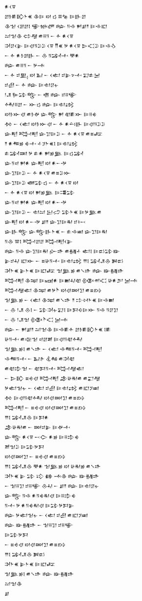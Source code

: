 <div class='block'>
<div class='line'>𒀭𒌋𒐊</div>
<div class='line'>𒇻𒊩𒀾𒃼𒈨𒌍 𒆠𒄿 𒊭 𒌓 𒐋𒆚 𒄿𒃲𒇻</div>
<div class='line'>𒆠𒈠 𒌋𒌆𒇻𒋙 𒊌𒁮𒂇 𒈗 𒀀𒈾 𒂍𒋗𒈫 𒄿𒈾𒊬</div>
<div class='line'>𒁺𒈠𒆠 𒌌𒆷 𒌑𒍝𒀀 𒀸 𒅆 𒀭𒌋𒐊</div>
<div class='line'>𒋫𒆪𒌋𒉌 𒄿𒋼𒀀𒊒𒊒 𒌋𒐊 𒐖𒌍 𒃻 𒀭𒌋𒐊 𒆕𒄣𒊒 𒄿𒈾𒋝</div>
<div class='line'>𒀸 𒅆 𒀭𒊩𒌆𒃲 𒀸 𒊮 𒀀𒋆𒋾 𒋧𒀭</div>
<div class='line'>𒈗 𒌑𒍝𒀀 𒀸 𒃻𒁄</div>
<div class='line'>𒀸 𒅆 𒄑𒅅 𒊭 𒆏 𒀸 𒌋𒅗 𒄑𒉌𒆳𒋾 𒍑𒉺𒅁</div>
<div class='line'>𒄑𒍎 𒀸 𒅆 𒈗 𒄿𒊕𒆪𒉡</div>
<div class='line'>𒁹𒂗 𒌉𒁉𒈜 𒀸 𒍠 𒈗 𒄑𒍝𒊍</div>
<div class='line'>𒅈𒍝𒇻 𒀸 𒁍𒌓 𒈗 𒄿𒊕𒃶</div>
<div class='line'>𒊭𒊩𒁍𒋼 𒌑𒊩𒉻 𒇽𒈜 𒂍 𒊏𒀾𒁍 𒄿𒍝𒄯</div>
<div class='line'>𒁵 𒀸 𒌋𒅗 𒊭𒊩𒁍𒋼 𒀸 𒅆 𒀭𒌶𒃲 𒄿𒋼𒀀𒊒𒊒</div>
<div class='line'>𒇽𒋃 𒅋𒋃 𒇽𒋛𒄿𒊒 𒀸 𒅆 𒀭𒌋𒐊 𒌑𒊺𒊐</div>
<div class='line'>𒈫 𒀭𒍣𒂊 𒄵𒋾 𒈦𒋡𒈨𒌍𒋙 𒄿𒊕𒃶</div>
<div class='line'>𒉺𒋆𒌅 𒃻 𒉺𒀭 𒂍𒂊𒆥 𒄿𒌓𒋆</div>
<div class='line'>𒇽𒀀𒁀 𒂍𒀭 𒇽𒋃 𒊭 𒀭𒀸𒋩</div>
<div class='line'>𒇽𒋛𒄿𒊒 𒀸 𒅆 𒀭𒌋𒐊 𒌑𒊺𒊒𒁍</div>
<div class='line'>𒇽𒋛𒄿𒊒 𒅘𒁉𒌓 𒀸 𒅆 𒀭𒌋𒐊 𒊭</div>
<div class='line'>𒀸 𒅆 𒀭𒌋𒐊 𒊭 𒂍𒂊𒆥 𒄿𒃮𒁉</div>
<div class='line'>𒇽𒀀𒁀 𒂍𒀭 𒇽𒋃 𒊭 𒀭𒀸𒋩</div>
<div class='line'>𒇽𒋛𒄿𒊒 𒀸 𒊕𒁺 𒌨𒈤 𒁉𒈨𒌍 𒄿𒃻𒆥𒌑</div>
<div class='line'>𒇽𒋃 𒊭 𒀭𒀸𒋩 𒋗𒈫 𒇽𒋛𒄿𒊑 𒄑𒂟𒁁</div>
<div class='line'>𒇽𒃲𒈜 𒇽𒈜𒃲𒈨𒌍 𒀸 𒉺𒈾𒀜 𒇽𒋛𒄿𒊑</div>
<div class='line'>𒀀𒁲 𒐌𒋙 𒅋𒇻𒆪 𒅋𒋃𒌋𒉌</div>
<div class='line'>𒈗 𒀀𒈾 𒇽𒋛𒄿𒊑 𒅎𒈥 𒌑𒉆𒈦 𒅗𒋙 𒄿𒆗𒁉𒅔</div>
<div class='line'>𒉌𒄑𒄷 𒊬𒁍 𒀸 𒊺𒄩𒀀𒋾 𒄿𒊕𒃶 𒐈𒋙 𒋆𒂗𒁲 𒀉𒆗</div>
<div class='line'>𒋭𒈨𒌍 𒉌𒈨𒌍 𒄿𒊬𒊐 𒈠𒆥𒂊 𒌑𒃵𒈥 𒈗 𒅔𒉆𒈥</div>
<div class='line'>𒅋𒋃 𒆠𒉈 𒄿𒍢𒀭 𒄿𒆤𒄷𒊏 𒍜𒉣𒄣 𒄩𒀭𒂅 𒅁𒁄</div>
<div class='line'>𒅋𒆷𒅗 𒆠𒉈 𒌑𒃻𒋻 𒊭𒋼𒇷𒋛 𒌑𒊺𒋳</div>
<div class='line'>𒈠𒆥𒂊 𒀸 𒌋𒅗 𒆠𒉈 𒌑𒃵𒈥 𒈫 𒄞𒀴𒈨𒌍 𒄿𒈾𒆤</div>
<div class='line'>𒀸 𒊮 𒁹𒂗 𒊮𒋙 𒀸 𒁉𒋫𒉡𒍑𒋙 𒄿𒁕𒀪𒄿𒁍 𒀀𒈾 𒀀𒆪𒋛</div>
<div class='line'>𒀸 𒊮 𒁹𒂗𒈠 𒍜𒋻𒄣 𒅁𒁄</div>
<div class='line'>𒈗 𒀸 𒂍𒋗𒈫 𒁺𒈠𒆠 𒄿𒈾𒀾𒅆 𒇻𒊩𒀾𒃼𒈨𒌍 𒋙𒀾</div>
<div class='line'>𒄩𒀀𒋾 𒌑𒉘𒈠 𒁀𒇻𒋢 𒄿𒋼𒀀𒊏𒅈</div>
<div class='line'>𒈠𒆥𒂊𒋙 𒌑𒃵𒈥 𒀸 𒌋𒅗 𒈾𒍣𒀀𒋾 𒅋𒋃</div>
<div class='line'>𒈾𒍣𒀀𒋾 𒀸 𒆏𒉿 𒆬𒄀 𒌑𒋫𒊏</div>
<div class='line'>𒌑𒊏𒄠𒈠 𒀸 𒊏𒁕𒀀𒋾 𒅋𒆷𒅗</div>
<div class='line'>𒀸 𒆕𒃼 𒊺𒄴𒋼 𒅋𒋃 𒂁𒄩𒊑𒌑 𒌑𒂷𒆷</div>
<div class='line'>𒃻𒅗𒈠𒉡 𒀸 𒌋𒅗 𒄑𒍎 𒄿𒊕𒃶 𒌑𒊬𒋡𒀜</div>
<div class='line'>𒁵 𒄿𒋼𒀀𒊏𒅈 𒊭𒋼𒇷𒋛 𒌑𒊺𒋳</div>
<div class='line'>𒅋𒋃 𒀸 𒊺𒄴𒋼 𒊭𒋼𒇷𒋛 𒌑𒊺𒋳</div>
<div class='line'>𒐈𒋙 𒋆𒂗𒁲 𒄿𒁕𒀭</div>
<div class='line'>𒂁𒄩𒊑𒌑 𒀸 𒇷𒄑𒉌 𒄿𒉻𒋾</div>
<div class='line'>𒇽𒈜 𒀭𒌋𒐊 𒁁𒀖 𒀭𒂊 𒄿𒍝𒄠𒄯</div>
<div class='line'>𒍪𒈠𒊒 𒄿𒁉𒃻𒁕</div>
<div class='line'>𒊭𒋼𒇷𒋛 𒀸 𒊺𒄴𒋼 𒌑𒊺𒋳</div>
<div class='line'>𒐈𒋙 𒋆𒂗𒁲 𒋧𒀭 𒈠𒆥𒂊 𒊭 𒄩𒊑𒂊 𒌑𒃵𒈥</div>
<div class='line'>𒋭𒈨𒌍 𒉌 𒁉 𒃾 𒂵 𒁄𒆠 𒈗 𒅔𒉆𒈥</div>
<div class='line'>𒀸 𒈠𒍝𒋛 𒄑𒍝𒊍 𒊮𒄷 𒀸 𒋗𒈫 𒈗 𒄿𒊕𒆪𒉡</div>
<div class='line'>𒇽𒈜 𒀀𒈾 𒀭𒀀𒄯𒊑𒋼 𒄿𒍝𒄠𒄯</div>
<div class='line'>𒀀𒋾 𒃻 𒀭𒀀𒄯𒊑𒋼 𒄿𒁉𒃻𒁕𒉌</div>
<div class='line'>𒈗 𒃻𒅗𒈠𒉡 𒀸 𒌋𒅗 𒄑𒍎 𒌑𒊬𒋡𒀜</div>
<div class='line'>𒈗 𒅔𒉆𒈥 𒀸 𒈠𒍝𒋛 𒄑𒍝𒊍</div>
<div class='line'>𒄿𒁉𒃻𒁕</div>
<div class='line'>𒀸 𒊺𒄴𒋼 𒊭𒋼𒇷𒋛 𒌑𒊺𒋳</div>
<div class='line'>𒐈𒋙 𒋆𒂗𒁲 𒀉𒆗</div>
<div class='line'>𒋭𒈨𒌍 𒉌𒈨𒌍 𒄿𒊬𒊐</div>
<div class='line'>𒈠𒆥𒂊𒋙 𒌑𒃵𒈥 𒈗 𒅔𒉆𒈥</div>
<div class='line'>𒁺𒈠𒆠</div>
<div class='line'>𒋗</div>
</div>